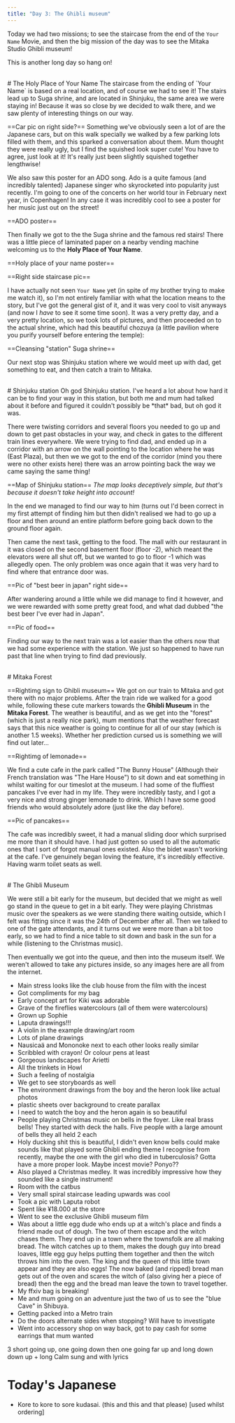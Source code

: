 ```yaml
---
title: "Day 3: The Ghibli museum"
---
```

Today we had two missions; to see the staircase from the end of the `Your Name` Movie, and then the big mission of the day was to see the Mitaka Studio Ghibli museum!

This is another long day so hang on!

<br>
# The Holy Place of Your Name
The staircase from the ending of `Your Name` is based on a real location, and of course we had to see it! The stairs lead up to Suga shrine, and are located in Shinjuku, the same area we were staying in! Because it was so close by we decided to walk there, and we saw plenty of interesting things on our way. 

==Car pic on right side?==
Something we've obviously seen a lot of are the Japanese cars, but on this walk specially we walked by a few parking lots filled with them, and this sparked a conversation about them. Mum thought they were really ugly, but I find the squished look super cute! You have to agree, just look at it! It's really just been slightly squished together lengthwise!

We also saw this poster for an ADO song. Ado is a quite famous (and incredibly talented) Japanese singer who skyrocketed into popularity just recently. I'm going to one of the concerts on her world tour in February next year, in Copenhagen! In any case it was incredibly cool to see a poster for her music just out on the street!

==ADO poster==

Then finally we got to the the Suga shrine and the famous red stairs! There was a little piece of laminated paper on a nearby vending machine welcoming us to the **Holy Place of Your Name**.

==Holy place of your name poster==

==Right side staircase pic==

I have actually not seen `Your Name` yet (in spite of my brother trying to make me watch it), so I'm not entirely familiar with what the location means to the story, but I've got the general gist of it, and it was very cool to visit anyways (and now I *have* to see it some time soon). It was a very pretty day, and a very pretty location, so we took lots of pictures, and then proceeded on to the actual shrine, which had this beautiful chozuya (a little pavilion where you purify yourself before entering the temple):

==Cleansing "station" Suga shrine==

Our next stop was Shinjuku station where we would meet up with dad, get something to eat, and then catch a train to Mitaka. 

<br>
# Shinjuku station
Oh god Shinjuku station. I've heard a lot about how hard it can be to find your way in this station, but both me and mum had talked about it before and figured it couldn't possibly be *that* bad, but oh god it was.

There were twisting corridors and several floors you needed to go up and down to get past obstacles in your way, and check in gates to the different train lines everywhere. We were trying to find dad, and ended up in a corridor with an arrow on the wall pointing to the location where he was (East Plaza), but then we we got to the end of the corridor (mind you there were no other exists here) there was an arrow pointing back the way we came saying the same thing!

==Map of Shinjuku station==
*The map looks deceptively simple, but that's because it doesn't take height into account!*

In the end we managed to find our way to him (turns out I'd been correct in my first attempt of finding him but then didn't realised we had to go up a floor and then around an entire platform before going back down to the ground floor again.

Then came the next task, getting to the food. The mall with our restaurant in it was closed on the second basement floor (floor -2), which meant the elevators were all shut off, but we wanted to go to floor -1 which was allegedly open. The only problem was once again that it was very hard to find where that entrance door was.

==Pic of "best beer in japan" right side==

After wandering around a little while we did manage to find it however, and we were rewarded with some pretty great food, and what dad dubbed "the best beer I've ever had in Japan".

==Pic of food==

Finding our way to the next train was a lot easier than the others now that we had some experience with the station. We just so happened to have run past that line when trying to find dad previously. 

<br>
# Mitaka Forest

==Rightimg sign to Ghibli museum==
We got on our train to Mitaka and got there with no major problems. After the train ride we walked for a good while, following these cute markers towards the **Ghibli Museum** in the **Mitaka Forest**.  The weather is beautiful, and as we get into the "forest" (which is just a really nice park), mum mentions that the weather forecast says that this nice weather is going to continue for all of our stay (which is another 1.5 weeks). Whether her prediction cursed us is something we will find out later...

==Rightimg of lemonade==

We find a cute cafe in the park called "The Bunny House" (Although their French translation was "The Hare House") to sit down and eat something in whilst waiting for our timeslot at the museum. I had some of the fluffiest pancakes I've ever had in my life. They were incredibly tasty, and I got a very nice and strong ginger lemonade to drink. Which I have some good friends who would absolutely adore (just like the day before).

==Pic of pancakes==

The cafe was incredibly sweet, it had a manual sliding door which surprised me more than it should have. I had just gotten so used to all the automatic ones that I sort of forgot manual ones existed. Also the bidet wasn't working at the cafe. I've genuinely began loving the feature, it's incredibly effective. Having warm toilet seats as well. 

<br>
# The Ghibli Museum

We were still a bit early for the museum, but decided that we might as well go stand in the queue to get in a bit early. They were playing Christmas music over the speakers as we were standing there waiting outside, which I felt was fitting since it was the 24th of December after all. Then we talked to one of the gate attendants, and it turns out we were more than a bit too early, so we had to find a nice table to sit down and bask in the sun for a while (listening to the Christmas music).

Then eventually we got into the queue, and then into the museum itself. We weren't allowed to take any pictures inside, so any images here are all from the internet.

* Main stress looks like the club house from the film with the incest
* Got compliments for my bag 
* Early concept art for Kiki was adorable
* Grave of the fireflies watercolours (all of them were watercolours)
* Grown up Sophie
* Laputa drawings!!!
* A violin in the example drawing/art room
* Lots of plane drawings
* Nausicaä and Mononoke next to each other looks really similar
* Scribbled with crayon! Or colour pens at least
* Gorgeous landscapes for Arietti
* All the trinkets in Howl
* Such a feeling of nostalgia
* We get to see storyboards as well
* The environment drawings from the boy and the heron look like actual photos
* plastic sheets over background to create parallax
* I need to watch the boy and the heron again is so beautiful
* People playing Christmas music on bells in the foyer. Like real brass bells! They started with deck the halls. Five people with a large amount of bells they all held 2 each
* Holy ducking shit this is beautiful, I didn't even know bells could make sounds like that played some Ghibli ending theme I recognise from recently, maybe the one with the girl who died in tuberculosis? Gotta have a more proper look. Maybe incest movie? Ponyo??
* Also played a Christmas medley. It was incredibly impressive how they sounded like a single instrument!
* Room with the catbus
* Very small spiral staircase leading upwards was cool
* Took a pic with Laputa robot
* Spent like ¥18.000 at the store
* Went to see the exclusive Ghibli museum film
* Was about a little egg dude who ends up at a witch's place and finds a friend made out of dough. The two of them escape and the witch chases them. They end up in a town where the townsfolk are all making bread. The witch catches up to them, makes the dough guy into bread loaves, little egg guy helps putting them together and then the witch throws him into the oven. The king and the queen of this little town appear and they are also eggs! The now baked (and ripped) bread man gets out of the oven and scares the witch of (also giving her a piece of bread) then the egg and the bread man leave the town to travel together.
* My ffxiv bag is breaking!
* Me and mum going on an adventure just the two of us to see the "blue Cave" in Shibuya.
* Getting packed into a Metro train
* Do the doors alternate sides when stopping? Will have to investigate
* Went into accessory shop on way back, got to pay cash for some earrings that mum wanted

3 short going up, one going down then one going far up and long down down up + long 
Calm sung and with lyrics

# Today's Japanese
* Kore to kore to sore kudasai. (this and this and that please) [used whilst ordering]
